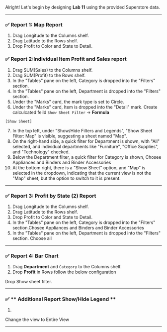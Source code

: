 Alright! Let's begin by designing **Lab 11** using the provided Superstore data.



---

### ✅ **Report 1: Map Report**

1. Drag Longitude to the Columns shelf.
2. Drag Latitude to the Rows shelf.
3. Drop Profit to Color and State to Detail.


### ✅ **Report 2:Individual Item Profit and Sales report**

1. Drag SUM(Sales) to the Columns shelf.
2. Drag SUM(Profit) to the Rows shelf.
3. In the "Tables" pane on the left, Category is dropped into the "Filters" section.
4. In the "Tables" pane on the left, Department is dropped into the "Filters" section.
5. Under the "Marks" card, the mark type is set to Circle.
6. Under the "Marks" card, Item is dropped into the "Detail" mark. 
Create calculcated feild `Show Sheet Filter` -> 
**Formula**

`[Show Sheet]`

7. In the top left, under "Show/Hide Filters and Legends", "Show Sheet Filter: Map" is visible, suggesting a sheet named "Map".
8. On the right-hand side, a quick filter for Department is shown, with "All" selected, and individual departments like "Furniture", "Office Supplies", and "Technology" checked.
9. Below the Department filter, a quick filter for Category is shown, Chosee Appliances and Binders and Binder Accessories
10. At the bottom right, there is a "Show Sheet" option, and "Map" is selected in the dropdown, indicating that the current view is not the "Map" sheet, but the option to switch to it is present.




---

### ✅ **Report 3: Profit by State (2) Report**

1. Drag Longitude to the Columns shelf.
2. Drag Latitude to the Rows shelf.
3. Drop Profit to Color and State to Detail.
3. In the "Tables" pane on the left, Category is dropped into the "Filters" section.Chosee Appliances and Binders and Binder Accessories
4. In the "Tables" pane on the left, Department is dropped into the "Filters" section. Choose all

---

### ✅ **Report 4: Bar Chart**


1. Drag **Department**  and `Category` to the Columns shelf.
2. Drop **Profit** in Rows follow the below configuration

Drop Show sheet filter. 

----

### ✅ ** Additional Report Show/Hide Legend **


1. 

Change the view to Entire View

-----

